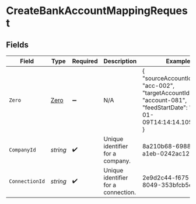 # CreateBankAccountMappingRequest


## Fields

| Field                                                                                                               | Type                                                                                                                | Required                                                                                                            | Description                                                                                                         | Example                                                                                                             |
| ------------------------------------------------------------------------------------------------------------------- | ------------------------------------------------------------------------------------------------------------------- | ------------------------------------------------------------------------------------------------------------------- | ------------------------------------------------------------------------------------------------------------------- | ------------------------------------------------------------------------------------------------------------------- |
| `Zero`                                                                                                              | [Zero](../../Models/Shared/Zero.md)                                                                                 | :heavy_minus_sign:                                                                                                  | N/A                                                                                                                 | {<br/>"sourceAccountId": "acc-002",<br/>"targetAccountId": "account-081",<br/>"feedStartDate": "2023-01-09T14:14:14.1057478Z"<br/>} |
| `CompanyId`                                                                                                         | *string*                                                                                                            | :heavy_check_mark:                                                                                                  | Unique identifier for a company.                                                                                    | 8a210b68-6988-11ed-a1eb-0242ac120002                                                                                |
| `ConnectionId`                                                                                                      | *string*                                                                                                            | :heavy_check_mark:                                                                                                  | Unique identifier for a connection.                                                                                 | 2e9d2c44-f675-40ba-8049-353bfcb5e171                                                                                |